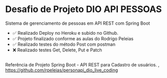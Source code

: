 # Desafio de Projeto DIO API PESSOAS
Sistema de gerenciamento de pessoas em API REST com Spring Boot

- ✅ Realizado Deploy no Heroku e subido no Github.
- ✅ Projeto finalizado conforme as aulas do Rodrigo Peleias
- ✅ Realizado testes do método Post com postman
- ❌ Realizado testes Get, Delete, Put e Patch

##

Referência de Projeto Spring Boot - API REST para Cadastro de usuários. ,  https://github.com/rpeleias/personapi_dio_live_coding 